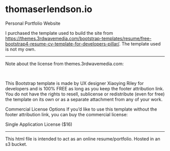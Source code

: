 # thomaserlendson.io
Personal Portfolio Website

I purchased the template used to build the site from https://themes.3rdwavemedia.com/bootstrap-templates/resume/free-bootstrap4-resume-cv-template-for-developers-pillar/. The template used is not my own.

<hr/>

Note about the license from themes.3rdwavemedia.com:

<br/>

This Bootstrap template is made by UX designer Xiaoying Riley for developers and is 100% FREE as long as you keep the footer attribution link. You do not have the rights to resell, sublicense or redistribute (even for free) the template on its own or as a separate attachment from any of your work.

Commercial License Options
If you’d like to use this template without the footer attribution link, you can buy the commercial license:

Single Application License ($16)
<br/>
<hr/>

This html file is intended to act as an online resume/portfolio.
Hosted in an s3 bucket.
